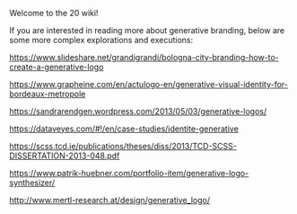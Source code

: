 Welcome to the 20 wiki!

If you are interested in reading more about generative branding, below are some more complex explorations and executions:

https://www.slideshare.net/grandigrandi/bologna-city-branding-how-to-create-a-generative-logo

https://www.grapheine.com/en/actulogo-en/generative-visual-identity-for-bordeaux-metropole

https://sandrarendgen.wordpress.com/2013/05/03/generative-logos/

https://dataveyes.com/#!/en/case-studies/identite-generative

https://scss.tcd.ie/publications/theses/diss/2013/TCD-SCSS-DISSERTATION-2013-048.pdf

https://www.patrik-huebner.com/portfolio-item/generative-logo-synthesizer/

http://www.mertl-research.at/design/generative_logo/
